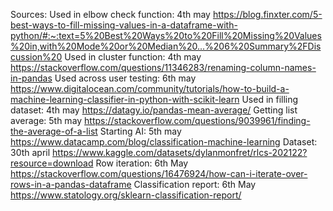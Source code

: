 Sources:
    Used in elbow check function: 4th may
    https://blog.finxter.com/5-best-ways-to-fill-missing-values-in-a-dataframe-with-python/#:~:text=5%20Best%20Ways%20to%20Fill%20Missing%20Values%20in,with%20Mode%20or%20Median%20...%206%20Summary%2FDiscussion%20
    Used in cluster function: 4th may
    https://stackoverflow.com/questions/11346283/renaming-column-names-in-pandas
    Used across user testing: 6th may
    https://www.digitalocean.com/community/tutorials/how-to-build-a-machine-learning-classifier-in-python-with-scikit-learn
    Used in filling dataset: 4th may
    https://datagy.io/pandas-mean-average/
    Getting list average: 5th may
    https://stackoverflow.com/questions/9039961/finding-the-average-of-a-list
    Starting AI: 5th may
    https://www.datacamp.com/blog/classification-machine-learning
    Dataset: 30th april
    https://www.kaggle.com/datasets/dylanmonfret/rlcs-202122?resource=download
    Row iteration: 6th May
    https://stackoverflow.com/questions/16476924/how-can-i-iterate-over-rows-in-a-pandas-dataframe
    Classification report: 6th May
    https://www.statology.org/sklearn-classification-report/